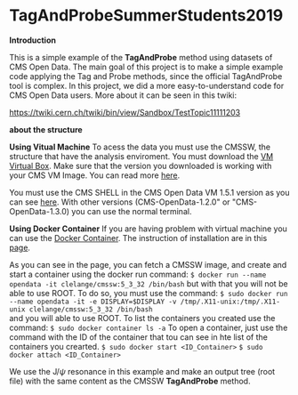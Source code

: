 # TagAndProbeSummerStudents2019

**Introduction**

This is a simple example of the **TagAndProbe** method using datasets of CMS Open Data. The main goal of this project is to make a simple example code applying the Tag and Probe methods, since the official TagAndProbe tool is complex. In this project, we did a more easy-to-understand code for CMS Open Data users. More about it can be seen in this twiki:

https://twiki.cern.ch/twiki/bin/view/Sandbox/TestTopic11111203


**about the structure**

**Using Vitual Machine**
To acess the data you must use the CMSSW, the structure that have the analysis enviroment. You must download the [VM Virtual Box](https://www.virtualbox.org/wiki/Download_Old_Builds). Make sure that the version you downloaded is working with your CMS VM Image. You can read more [here](http://opendata-dev.web.cern.ch/docs/cms-virtual-machine-2011).

You must use the CMS SHELL in the CMS Open Data VM 1.5.1 version as you can see [here](http://opendata-dev.web.cern.ch/docs/cms-getting-started-2011). With other versions (CMS-OpenData-1.2.0" or "CMS-OpenData-1.3.0) you can use the normal terminal.


**Using Docker Container**
If you are having problem with virtual machine you can use the [Docker Container](https://www.docker.com/resources/what-container). The instruction of installation are in this [page](https://docs.docker.com/install/).

As you can see in the page, you can fetch a CMSSW image, and create and start a container using the docker run command:
`$ docker run --name opendata -it clelange/cmssw:5_3_32 /bin/bash` 
but with that you will not be able to use ROOT. To do so, you must use the command:
`$ sudo docker run --name opendata -it -e DISPLAY=$DISPLAY -v /tmp/.X11-unix:/tmp/.X11-unix clelange/cmssw:5_3_32 /bin/bash`  
and you will able to use ROOT. To list the containers you created use the command:
`$ sudo docker container ls -a` 
To open a container, just use the command with the ID of the container that tou can see in hte list of the containers you crearted.
`$ sudo docker start <ID_Container>` 
`$ sudo docker attach <ID_Container>` 








We use the J/$\psi$ resonance in this example and make an output tree (root file) with the same content as the CMSSW **TagAndProbe** method.


